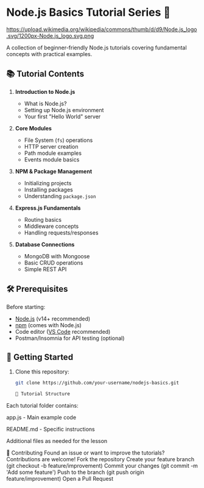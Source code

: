 # Node.js Basics Tutorial Series 🚀
https://upload.wikimedia.org/wikipedia/commons/thumb/d/d9/Node.js_logo.svg/1200px-Node.js_logo.svg.png


A collection of beginner-friendly Node.js tutorials covering fundamental concepts with practical examples.

## 📚 Tutorial Contents

1. **Introduction to Node.js**
   - What is Node.js?
   - Setting up Node.js environment
   - Your first "Hello World" server

2. **Core Modules**
   - File System (`fs`) operations
   - HTTP server creation
   - Path module examples
   - Events module basics

3. **NPM & Package Management**
   - Initializing projects
   - Installing packages
   - Understanding `package.json`

4. **Express.js Fundamentals**
   - Routing basics
   - Middleware concepts
   - Handling requests/responses

5. **Database Connections**
   - MongoDB with Mongoose
   - Basic CRUD operations
   - Simple REST API

## 🛠️ Prerequisites

Before starting:
- [Node.js](https://nodejs.org/) (v14+ recommended)
- [npm](https://www.npmjs.com/) (comes with Node.js)
- Code editor ([VS Code](https://code.visualstudio.com/) recommended)
- Postman/Insomnia for API testing (optional)

## 🚀 Getting Started

1. Clone this repository:
   ```bash
   git clone https://github.com/your-username/nodejs-basics.git

   📝 Tutorial Structure
Each tutorial folder contains:

app.js - Main example code

README.md - Specific instructions

Additional files as needed for the lesson


🤝 Contributing
Found an issue or want to improve the tutorials? Contributions are welcome!
Fork the repository
Create your feature branch (git checkout -b feature/improvement)
Commit your changes (git commit -m 'Add some feature')
Push to the branch (git push origin feature/improvement)
Open a Pull Request

